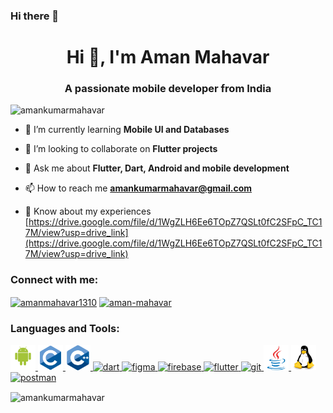 ### Hi there 👋

<h1 align="center">Hi 👋, I'm Aman Mahavar</h1>
<h3 align="center">A passionate mobile developer from India</h3>

<p align="left"> <img src="https://komarev.com/ghpvc/?username=amankumarmahavar&label=Profile%20views&color=0e75b6&style=flat" alt="amankumarmahavar" /> </p>

- 🌱 I’m currently learning **Mobile UI and Databases**

- 👯 I’m looking to collaborate on **Flutter projects**

- 💬 Ask me about **Flutter, Dart, Android and mobile development**

- 📫 How to reach me **amankumarmahavar@gmail.com**

- 📄 Know about my experiences [https://drive.google.com/file/d/1WgZLH6Ee6TOpZ7QSLt0fC2SFpC_TC17M/view?usp=drive_link](https://drive.google.com/file/d/1WgZLH6Ee6TOpZ7QSLt0fC2SFpC_TC17M/view?usp=drive_link)

<h3 align="left">Connect with me:</h3>
<p align="left">
<a href="https://twitter.com/amanmahavar1310" target="blank"><img align="center" src="https://raw.githubusercontent.com/rahuldkjain/github-profile-readme-generator/master/src/images/icons/Social/twitter.svg" alt="amanmahavar1310" height="30" width="40" /></a>
<a href="https://linkedin.com/in/aman-mahavar" target="blank"><img align="center" src="https://raw.githubusercontent.com/rahuldkjain/github-profile-readme-generator/master/src/images/icons/Social/linked-in-alt.svg" alt="aman-mahavar" height="30" width="40" /></a>
</p>

<h3 align="left">Languages and Tools:</h3>
<p align="left"> <a href="https://developer.android.com" target="_blank" rel="noreferrer"> <img src="https://raw.githubusercontent.com/devicons/devicon/master/icons/android/android-original-wordmark.svg" alt="android" width="40" height="40"/> </a> <a href="https://www.cprogramming.com/" target="_blank" rel="noreferrer"> <img src="https://raw.githubusercontent.com/devicons/devicon/master/icons/c/c-original.svg" alt="c" width="40" height="40"/> </a> <a href="https://www.w3schools.com/cpp/" target="_blank" rel="noreferrer"> <img src="https://raw.githubusercontent.com/devicons/devicon/master/icons/cplusplus/cplusplus-original.svg" alt="cplusplus" width="40" height="40"/> </a> <a href="https://dart.dev" target="_blank" rel="noreferrer"> <img src="https://www.vectorlogo.zone/logos/dartlang/dartlang-icon.svg" alt="dart" width="40" height="40"/> </a> <a href="https://www.figma.com/" target="_blank" rel="noreferrer"> <img src="https://www.vectorlogo.zone/logos/figma/figma-icon.svg" alt="figma" width="40" height="40"/> </a> <a href="https://firebase.google.com/" target="_blank" rel="noreferrer"> <img src="https://www.vectorlogo.zone/logos/firebase/firebase-icon.svg" alt="firebase" width="40" height="40"/> </a> <a href="https://flutter.dev" target="_blank" rel="noreferrer"> <img src="https://www.vectorlogo.zone/logos/flutterio/flutterio-icon.svg" alt="flutter" width="40" height="40"/> </a> <a href="https://git-scm.com/" target="_blank" rel="noreferrer"> <img src="https://www.vectorlogo.zone/logos/git-scm/git-scm-icon.svg" alt="git" width="40" height="40"/> </a> <a href="https://www.java.com" target="_blank" rel="noreferrer"> <img src="https://raw.githubusercontent.com/devicons/devicon/master/icons/java/java-original.svg" alt="java" width="40" height="40"/> </a> <a href="https://www.linux.org/" target="_blank" rel="noreferrer"> <img src="https://raw.githubusercontent.com/devicons/devicon/master/icons/linux/linux-original.svg" alt="linux" width="40" height="40"/> </a> <a href="https://postman.com" target="_blank" rel="noreferrer"> <img src="https://www.vectorlogo.zone/logos/getpostman/getpostman-icon.svg" alt="postman" width="40" height="40"/> </a> </p>

<p><img align="center" src="https://github-readme-stats.vercel.app/api/top-langs?username=amankumarmahavar&show_icons=true&locale=en&layout=compact" alt="amankumarmahavar" /></p>


